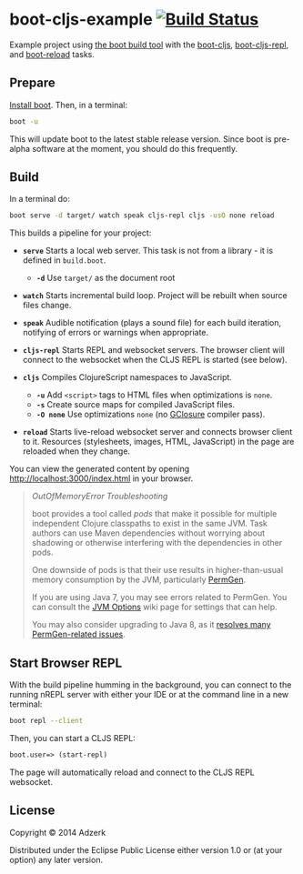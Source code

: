 # boot-cljs-example [![Build Status][badge]][build]

Example project using [the boot build tool][boot] with the [boot-cljs],
[boot-cljs-repl], and [boot-reload] tasks.

## Prepare

[Install boot][installboot].  Then, in a terminal:

```bash
boot -u
```

This will update boot to the latest stable release version. Since boot is
pre-alpha software at the moment, you should do this frequently.

## Build

In a terminal do:

```bash
boot serve -d target/ watch speak cljs-repl cljs -usO none reload
```

This builds a pipeline for your project:

* **`serve`** Starts a local web server.  This task is not from a
  library - it is defined in `build.boot`.
  * **`-d`** Use `target/` as the document root

* **`watch`** Starts incremental build loop. Project will be rebuilt when source
  files change.

* **`speak`** Audible notification (plays a sound file) for each build iteration,
  notifying of errors or warnings when appropriate.

* **`cljs-repl`** Starts REPL and websocket servers. The browser client will
  connect to the websocket when the CLJS REPL is started (see below).

* **`cljs`** Compiles ClojureScript namespaces to JavaScript.
  * **`-u`** Add `<script>` tags to HTML files when optimizations is `none`.
  * **`-s`** Create source maps for compiled JavaScript files.
  * **`-O none`** Use optimizations `none` (no [GClosure][gclosure] compiler pass).

* **`reload`** Starts live-reload websocket server and connects browser client
  to it. Resources (stylesheets, images, HTML, JavaScript) in the page are
  reloaded when they change.

You can view the generated content by opening
[http://localhost:3000/index.html](http://localhost:3000/index.html)
in your browser.

> *OutOfMemoryError Troubleshooting*
>
> boot provides a tool called _pods_ that make it possible for multiple
> independent Clojure classpaths to exist in the same JVM.  Task authors
> can use Maven dependencies without worrying about
> shadowing or otherwise interfering with the dependencies in other pods.
>
> One downside of pods is that their use results in higher-than-usual
> memory consumption by the JVM, particularly
> [PermGen](http://stackoverflow.com/questions/88235/dealing-with-java-lang-outofmemoryerror-permgen-space-error).
>
> If you are using Java 7, you may see errors related to PermGen.  You
> can consult the
> [JVM Options](https://github.com/boot-clj/boot/wiki/JVM-Options) wiki
> page for settings that can help.
>
> You may also consider upgrading to Java 8, as it
> [resolves many PermGen-related issues](http://www.infoq.com/news/2013/03/java-8-permgen-metaspace).

## Start Browser REPL

With the build pipeline humming in the background, you can connect to the running nREPL
server with either your IDE or at the command line in a new terminal:

```bash
boot repl --client
```

Then, you can start a CLJS REPL:

```clojure
boot.user=> (start-repl)
```

The page will automatically reload and connect to the CLJS REPL websocket.

## License

Copyright © 2014 Adzerk

Distributed under the Eclipse Public License either version 1.0 or (at
your option) any later version.

[badge]:            https://travis-ci.org/adzerk/boot-cljs-example.png?branch=master
[build]:            https://travis-ci.org/adzerk/boot-cljs-example
[boot]:             https://github.com/boot-clj/boot
[cider]:            https://github.com/clojure-emacs/cider
[boot-cljs]:        https://github.com/adzerk/boot-cljs
[boot-cljs-repl]:   https://github.com/adzerk/boot-cljs-repl
[boot-reload]:      https://github.com/adzerk/boot-reload
[installboot]:      https://github.com/boot-clj/boot#install
[gclosure]:         https://developers.google.com/closure/compiler/
